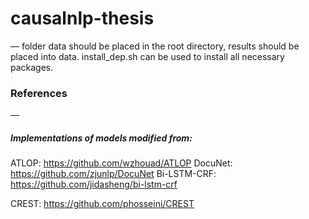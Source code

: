 # causalnlp-thesis
—
folder data should be placed in the root directory, results should be placed into data. install_dep.sh can be used to install all necessary packages.


### References
—
##### Implementations of models modified from:
ATLOP: https://github.com/wzhouad/ATLOP
DocuNet: https://github.com/zjunlp/DocuNet
Bi-LSTM-CRF: https://github.com/jidasheng/bi-lstm-crf

CREST: https://github.com/phosseini/CREST
